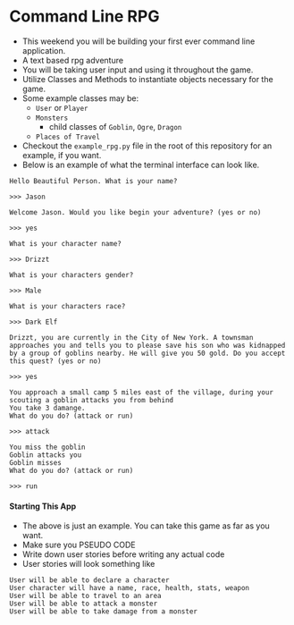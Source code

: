 # Command Line RPG

* This weekend you will be building your first ever command line application. 
* A text based rpg adventure
* You will be taking user input and using it throughout the game. 
* Utilize Classes and Methods to instantiate objects necessary for the game. 
* Some example classes may be:
	* `User` or `Player`
	* `Monsters`
		* child classes of `Goblin`, `Ogre`, `Dragon`
	* `Places of Travel`
* Checkout the `example_rpg.py` file in the root of this repository for an example, if you want.
* Below is an example of what the terminal interface can look like. 


```
Hello Beautiful Person. What is your name?

>>> Jason

Welcome Jason. Would you like begin your adventure? (yes or no)

>>> yes

What is your character name?

>>> Drizzt 

What is your characters gender?

>>> Male

What is your characters race?

>>> Dark Elf

Drizzt, you are currently in the City of New York. A townsman approaches you and tells you to please save his son who was kidnapped by a group of goblins nearby. He will give you 50 gold. Do you accept this quest? (yes or no)

>>> yes

You approach a small camp 5 miles east of the village, during your scouting a goblin attacks you from behind
You take 3 damange. 
What do you do? (attack or run)

>>> attack

You miss the goblin
Goblin attacks you 
Goblin misses
What do you do? (attack or run)

>>> run
```

#### Starting This App

* The above is just an example. You can take this game as far as you want. 
* Make sure you PSEUDO CODE
* Write down user stories before writing any actual code
* User stories will look something like

```
User will be able to declare a character
User character will have a name, race, health, stats, weapon
User will be able to travel to an area
User will be able to attack a monster
User will be able to take damage from a monster
```



